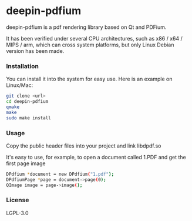 # deepin-pdfium

deepin-pdfium is a pdf rendering library based on Qt and PDFium.

It has been verified under several CPU architectures, such as x86 / x64 / MIPS / arm, which can cross system platforms, but only Linux Debian version has been made.

### Installation
You can install it into the system for easy use. Here is an example on Linux/Mac:

```sh
git clone <url>
cd deepin-pdfium
qmake
make
sudo make install
```

### Usage
Copy the public header files into your project and link libdpdf.so

It's easy to use, for example, to open a document called 1.PDF and get the first page image

```sh
DPdfium *document = new DPdfium("1.pdf");
DPdfiumPage *page = document->page(0);
QImage image = page->image();
```

### License
LGPL-3.0

